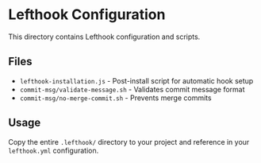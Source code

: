 # Lefthook Configuration

This directory contains Lefthook configuration and scripts.

## Files

- `lefthook-installation.js` - Post-install script for automatic hook setup
- `commit-msg/validate-message.sh` - Validates commit message format
- `commit-msg/no-merge-commit.sh` - Prevents merge commits

## Usage

Copy the entire `.lefthook/` directory to your project and reference in your `lefthook.yml` configuration.